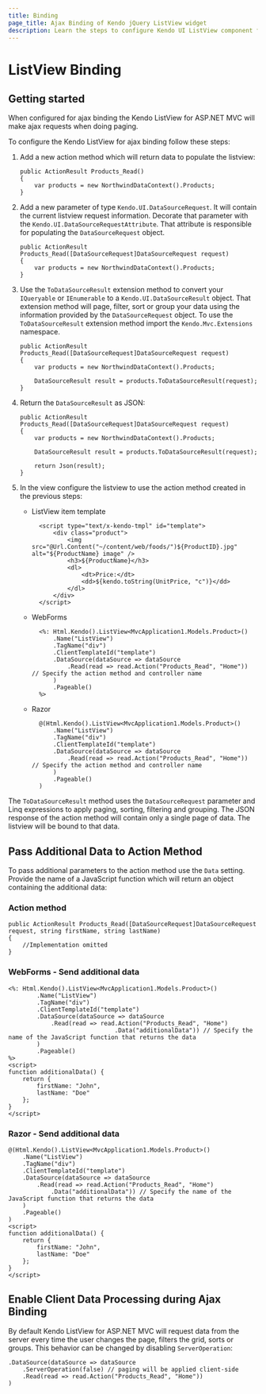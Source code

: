 ```yaml
---
title: Binding
page_title: Ajax Binding of Kendo jQuery ListView widget
description: Learn the steps to configure Kendo UI ListView component for AJAX binding and easily enable client data processing during AJAX binding.
---
```


# ListView Binding

## Getting started

When configured for ajax binding the Kendo ListView for ASP.NET MVC will make ajax requests when doing paging.

To configure the Kendo ListView for ajax binding follow these steps:

1.  Add a new action method which will return data to populate the listview:

        public ActionResult Products_Read()
        {
            var products = new NorthwindDataContext().Products;
        }
2.  Add a new parameter of type `Kendo.UI.DataSourceRequest`.
It will contain the current listview request information.
Decorate that parameter with the `Kendo.UI.DataSourceRequestAttribute`. That attribute is responsible for populating the `DataSourceRequest` object.

        public ActionResult Products_Read([DataSourceRequest]DataSourceRequest request)
        {
            var products = new NorthwindDataContext().Products;
        }
3.  Use the `ToDataSourceResult` extension method to convert your `IQueryable` or `IEnumerable` to a
`Kendo.UI.DataSourceResult` object. That extension method will page, filter, sort or group your data using the information provided by the
`DataSourceRequest` object. To use the `ToDataSourceResult` extension method import the `Kendo.Mvc.Extensions` namespace.

        public ActionResult Products_Read([DataSourceRequest]DataSourceRequest request)
        {
            var products = new NorthwindDataContext().Products;

            DataSourceResult result = products.ToDataSourceResult(request);
        }
4.  Return the `DataSourceResult` as JSON:

        public ActionResult Products_Read([DataSourceRequest]DataSourceRequest request)
        {
            var products = new NorthwindDataContext().Products;

            DataSourceResult result = products.ToDataSourceResult(request);

            return Json(result);
        }
5.  In the view configure the listview to use the action method created in the previous steps:
    - ListView item template

            <script type="text/x-kendo-tmpl" id="template">
                <div class="product">
                    <img src="@Url.Content("~/content/web/foods/")${ProductID}.jpg" alt="${ProductName} image" />
                    <h3>${ProductName}</h3>
                    <dl>
                        <dt>Price:</dt>
                        <dd>${kendo.toString(UnitPrice, "c")}</dd>
                    </dl>
                </div>
            </script>
    - WebForms

            <%: Html.Kendo().ListView<MvcApplication1.Models.Product>()
                .Name("ListView")
                .TagName("div")
                .ClientTemplateId("template")
                .DataSource(dataSource => dataSource
                    .Read(read => read.Action("Products_Read", "Home")) // Specify the action method and controller name
                )
                .Pageable()
            %>
    - Razor

            @(Html.Kendo().ListView<MvcApplication1.Models.Product>()
                .Name("ListView")
                .TagName("div")
                .ClientTemplateId("template")
                .DataSource(dataSource => dataSource
                    .Read(read => read.Action("Products_Read", "Home")) // Specify the action method and controller name
                )
                .Pageable()
            )


The `ToDataSourceResult` method uses the `DataSourceRequest` parameter and Linq expressions to apply paging, sorting, filtering and grouping.
The JSON response of the action method will contain only a single page of data. The listview will be bound to that data.

## Pass Additional Data to Action Method

To pass additional parameters to the action method use the `Data` setting. Provide the name of a JavaScript function which will return an object
containing the additional data:



### Action method

    public ActionResult Products_Read([DataSourceRequest]DataSourceRequest request, string firstName, string lastName)
    {
        //Implementation omitted
    }


### WebForms - Send additional data

    <%: Html.Kendo().ListView<MvcApplication1.Models.Product>()
            .Name("ListView")
            .TagName("div")
            .ClientTemplateId("template")
            .DataSource(dataSource => dataSource
                .Read(read => read.Action("Products_Read", "Home")
                                  .Data("additionalData")) // Specify the name of the JavaScript function that returns the data
            )
            .Pageable()
    %>
    <script>
    function additionalData() {
        return {
            firstName: "John",
            lastName: "Doe"
        };
    }
    </script>


### Razor - Send additional data

    @(Html.Kendo().ListView<MvcApplication1.Models.Product>()
        .Name("ListView")
        .TagName("div")
        .ClientTemplateId("template")
        .DataSource(dataSource => dataSource
            .Read(read => read.Action("Products_Read", "Home")
                .Data("additionalData")) // Specify the name of the JavaScript function that returns the data
        )
        .Pageable()
    )
    <script>
    function additionalData() {
        return {
            firstName: "John",
            lastName: "Doe"
        };
    }
    </script>


## Enable Client Data Processing during Ajax Binding

By default Kendo ListView for ASP.NET MVC will request data from the server every time the user changes the page, filters the grid, sorts or groups. This behavior
can be changed by disabling `ServerOperation`:

    .DataSource(dataSource => dataSource
        .ServerOperation(false) // paging will be applied client-side
        .Read(read => read.Action("Products_Read", "Home"))
    )
